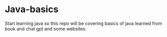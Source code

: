 # Java-basics
Start learning java so this repo will be covering basics of java learned from book and chat gpt and some websites.
